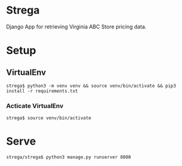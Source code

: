 # Strega

Django App for retrieving Virginia ABC Store pricing data.

# Setup

## VirtualEnv
```
strega$ python3 -m venv venv && source venv/bin/activate && pip3 install -r requirements.txt
```

### Acticate VirtualEnv
```
strega$ source venv/bin/activate
```

# Serve
```
strega/strega$ python3 manage.py runserver 8080
```
